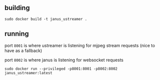 ## building

```sudo docker build -t janus_ustreamer .```

## running

port `8001` is where ustreamer is listening for mjpeg stream requests (nice to have as a fallback)

port `8002` is where janus is listening for websocket requests

```sudo docker run --privileged -p8001:8001 -p8002:8002 janus_ustreamer:latest```